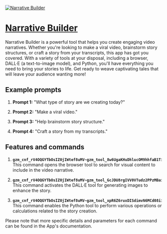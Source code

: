 [![Narrative Builder](https://files.oaiusercontent.com/file-Y0yzV39IWtjJCV2oo0WYmki6?se=2123-10-16T18%3A08%3A41Z&sp=r&sv=2021-08-06&sr=b&rscc=max-age%3D31536000%2C%20immutable&rscd=attachment%3B%20filename%3Dc87c1d3a-b8d4-405d-82e1-7f3cc197ce45.png&sig=yJV0xGnmvcJdqGFrzJOPDADvlMVDdRjV3mNrx9FgPsg%3D)](https://chat.openai.com/g/g-HK6wTbzML-narrative-builder)

# [Narrative Builder](https://chat.openai.com/g/g-HK6wTbzML-narrative-builder)

Narrative Builder is a powerful tool that helps you create engaging video narratives. Whether you're looking to make a viral video, brainstorm story structures, or craft a story from your transcripts, this app has got you covered. With a variety of tools at your disposal, including a browser, DALL·E (a text-to-image model), and Python, you'll have everything you need to bring your stories to life. Get ready to weave captivating tales that will leave your audience wanting more!

## Example prompts

1. **Prompt 1:** "What type of story are we creating today?"

2. **Prompt 2:** "Make a viral video."

3. **Prompt 3:** "Help brainstorm story structure."

4. **Prompt 4:** "Craft a story from my transcripts."

## Features and commands

1. **`gzm_cnf_rV4OQGYTbOsIZ0jIWtef8uMV~gzm_tool_8w6UgaKHuDhlucOM9hhfaB1T`**: This command opens the browser tool to search for visual content to include in the video narrative.

2. **`gzm_cnf_rV4OQGYTbOsIZ0jIWtef8uMV~gzm_tool_GcJDU8rgIVV0VTudz2PPzMBa`**: This command activates the DALL·E tool for generating images to enhance the story.

3. **`gzm_cnf_rV4OQGYTbOsIZ0jIWtef8uMV~gzm_tool_xpR6Z6ruxDISdimvN6MCd08i`**: This command enables the Python tool to perform various operations or calculations related to the story creation.

Please note that more specific details and parameters for each command can be found in the App's documentation.
